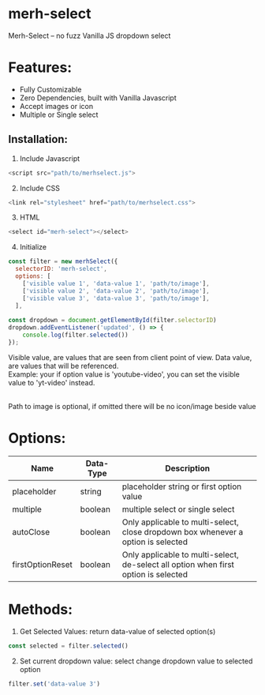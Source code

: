# merh-select
Merh-Select – no fuzz Vanilla JS dropdown select

# Features:
- Fully Customizable
- Zero Dependencies, built with Vanilla Javascript
- Accept images or icon
- Multiple or Single select

Installation:
-

1. Include Javascript
```javascript
<script src="path/to/merhselect.js">
```
2. Include CSS
```javascript
<link rel="stylesheet" href="path/to/merhselect.css">
```

3. HTML
```javascript
<select id="merh-select"></select>
```

4. Initialize
```javascript
const filter = new merhSelect({
  selectorID: 'merh-select',
  options: [
    ['visible value 1', 'data-value 1', 'path/to/image'],
    ['visible value 2', 'data-value 2', 'path/to/image'],
    ['visible value 3', 'data-value 3', 'path/to/image'],
  ],
  
const dropdown = document.getElementById(filter.selectorID)
dropdown.addEventListener('updated', () => {
    console.log(filter.selected())
});
```
Visible value, are values that are seen from client point of view. Data value, are values that will be referenced. <br/>
Example: your if option value is 'youtube-video', you can set the visible value to 'yt-video' instead. <br/><br/>

Path to image is optional, if omitted there will be no icon/image beside value 


# Options:
|Name|Data-Type|Description|
| --- | --- | --- |
| placeholder | string | placeholder string or first option value |
| multiple | boolean | multiple select or single select |
| autoClose | boolean | Only applicable to multi-select, close dropdown box whenever a option is selected |
| firstOptionReset | boolean | Only applicable to multi-select, de-select all option when first option is selected |

# Methods:

1. Get Selected Values: return data-value of selected option(s)
```javascript
const selected = filter.selected()
```

2. Set current dropdown value: select change dropdown value to selected option
```javascript
filter.set('data-value 3')
```
